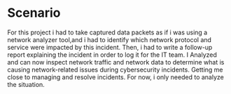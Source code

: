 # Scenario 
For this project i had to take captured data packets as if i was using a network analyzer tool,and i had to identify which network protocol and service were impacted by this incident. Then, i had to write a follow-up report explaining the incident in order to log it for the IT team.
I Analyzed and can now inspect network traffic and network data to determine what is causing network-related issues during cybersecurity incidents. Getting me close to managing and resolve incidents. For now, i only needed to analyze the situation. 
